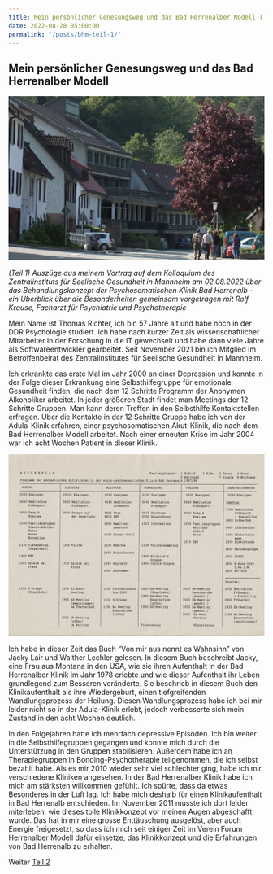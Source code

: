 ```yaml
---
title: Mein persönlicher Genesungsweg und das Bad Herrenalber Modell (Teil 1)
date: 2022-08-28 05:00:00
permalink: "/posts/bhm-teil-1/"
---
```


## Mein persönlicher Genesungsweg und das Bad Herrenalber Modell 

![Die Kullenmühle - das alten Klinikgebäude der Bad Herrenalber Klinik](/assets/images/Kullenmuehle.png)

_(Teil 1) Auszüge aus meinem Vortrag auf dem Kolloquium des Zentralinstituts für Seelische Gesundheit in Mannheim am 02.08.2022 über das Behandlungskonzept der Psychosomatischen Klinik Bad Herrenalb - ein Überblick über die Besonderheiten gemeinsam vorgetragen mit Rolf Krause, Facharzt für Psychiatrie und Psychotherapie_

Mein Name ist Thomas Richter, ich bin 57 Jahre alt und habe noch in der DDR Psychologie studiert. Ich habe nach kurzer Zeit als wissenschaftlicher Mitarbeiter in der Forschung in die IT gewechselt und habe dann viele Jahre als Softwareentwickler gearbeitet. Seit November 2021 bin ich Mitglied im Betroffenbeirat des Zentralinstitutes für Seelische Gesundheit in Mannheim.

Ich erkrankte das erste Mal im Jahr 2000 an einer Depression und konnte in der Folge dieser Erkrankung eine Selbsthilfegruppe für emotionale Gesundheit finden, die nach dem 12 Schritte Programm der Anonymen Alkoholiker arbeitet. In jeder größeren Stadt findet man Meetings der 12 Schritte Gruppen. Man kann deren Treffen in den Selbsthilfe Kontaktstellen erfragen. Über die Kontakte in der 12 Schritte Gruppe habe ich von der Adula-Klinik erfahren, einer psychosomatischen Akut-Klinik, die nach dem Bad Herrenalber Modell arbeitet. Nach einer erneuten Krise im Jahr 2004 war ich acht Wochen Patient in dieser Klinik.

![Bad Herrenalber Modell - Wochenplan](/assets/images/BHMWochenplan.jpeg)

Ich habe in dieser Zeit das Buch “Von mir aus nennt es Wahnsinn” von Jacky Lair und Walther Lechler gelesen. In diesem Buch beschreibt Jacky, eine Frau aus Montana in den USA, wie sie ihren Aufenthalt in der Bad Herrenalber Klinik im Jahr 1978 erlebte und wie dieser Aufenthalt ihr Leben grundlegend zum Besseren veränderte. Sie beschrieb in diesem Buch den Klinikaufenthalt als ihre Wiedergeburt, einen tiefgreifenden Wandlungsprozess der Heilung. Diesen Wandlungsprozess habe ich bei mir leider nicht so in der Adula-Klinik erlebt, jedoch verbesserte sich mein Zustand in den acht Wochen deutlich.

In den Folgejahren hatte ich mehrfach depressive Episoden. Ich bin weiter in die Selbsthilfegruppen gegangen und konnte mich durch die Unterstützung in den Gruppen stabilisieren. Außerdem habe ich an Therapiegruppen in Bonding-Psychotherapie teilgenommen, die ich selbst bezahlt habe. Als es mir 2010 wieder sehr viel schlechter ging, habe ich mir verschiedene Kliniken angesehen. In der Bad Herrenalber Klinik habe ich mich am stärksten willkommen gefühlt. Ich spürte, dass da etwas Besonderes in der Luft lag. Ich habe mich deshalb für einen Klinikaufenthalt in Bad Herrenalb entschieden. Im November 2011 musste ich dort leider miterleben, wie dieses tolle Klinikkonzept vor meinen Augen abgeschafft wurde. Das hat in mir eine grosse Enttäuschung ausgelöst, aber auch Energie freigesetzt, so dass ich mich seit einiger Zeit im Verein Forum Herrenalber Modell dafür einsetze, das Klinikkonzept und die Erfahrungen von Bad Herrenalb zu erhalten.

Weiter [Teil 2](/posts/bhm-teil-2/)